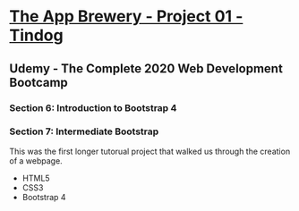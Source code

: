 # [The App Brewery - Project 01 - Tindog](https://arpadgbondor.github.io/The_App_Brewery-Project_01-Tindog/)

## Udemy - The Complete 2020 Web Development Bootcamp
### Section 6: Introduction to Bootstrap 4
### Section 7: Intermediate Bootstrap
This was the first longer tutorual project that walked us through the creation of a webpage.
 - HTML5
 - CSS3
 - Bootstrap 4
 
